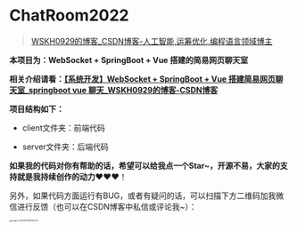 # ChatRoom2022

> [WSKH0929的博客_CSDN博客-人工智能,运筹优化,编程语言领域博主](https://blog.csdn.net/weixin_51545953?spm=1010.2135.3001.5343)

**本项目为：WebSocket + SpringBoot + Vue 搭建的简易网页聊天室**

**相关介绍请看：[【系统开发】WebSocket + SpringBoot + Vue 搭建简易网页聊天室_springboot vue 聊天_WSKH0929的博客-CSDN博客](https://blog.csdn.net/weixin_51545953/article/details/129477477#comments_26942918)**

**项目结构如下：**

- client文件夹：前端代码

- server文件夹：后端代码

**如果我的代码对你有帮助的话，希望可以给我点一个Star~，开源不易，大家的支持就是我持续创作的动力**❤️❤️❤️！

另外，如果代码方面运行有BUG，或者有疑问的话，可以扫描下方二维码加我微信进行反馈（也可以在CSDN博客中私信或评论我~）：

<img src="https://picgo-wskh.oss-cn-guangzhou.aliyuncs.com/image-20230601165532094.png" alt="image-20230601165532094" style="zoom:25%;" />
